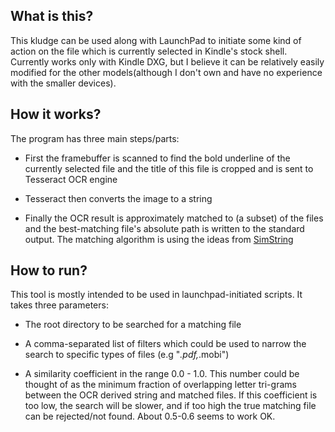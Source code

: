 What is this?
-------------
This kludge can be used along with LaunchPad to initiate some kind of action on the file which is currently selected in Kindle's stock shell. Currently works only with Kindle DXG, but I believe it can be relatively easily modified for the other models(although I don't own and have no experience with the smaller devices).

How it works?
-------------
The program has three main steps/parts:

* First the framebuffer is scanned to find the bold underline of the currently selected file and the title of this file is cropped and is sent to Tesseract OCR engine

* Tesseract then converts the image to a string

* Finally the OCR result is approximately matched to (a subset) of the files and the best-matching file's absolute path is written to the standard output. The matching algorithm is using the ideas from [SimString](http://www.chokkan.org/software/simstring/) 

How to run?
-----------
This tool is mostly intended to be used in launchpad-initiated scripts. It takes three parameters:

* The root directory to be searched for a matching file

* A comma-separated list of filters which could be used to narrow the search to specific types of files (e.g "*.pdf,*.mobi")

* A similarity coefficient in the range 0.0 - 1.0. This number could be thought of as the minimum fraction of overlapping letter tri-grams between the OCR derived string and matched files. If this coefficient is too low, the search will be slower, and if too high the true matching file can be rejected/not found. About 0.5-0.6 seems to work OK.